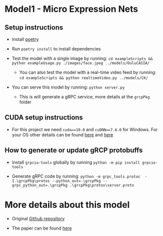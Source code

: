 # Model1 - Micro Expression Nets

## Setup instructions

* Install [poetry](https://python-poetry.org/docs/)

* Run `poetry install` to install dependencies

* Test the model with a single image by running: `cd exampleScripts && python exampleUsage.py ./images/face.jpeg ../models/OuluCASIA/`
    * You can also test the model with a real-time video feed by running: `cd exampleScripts && python realtimeVideo.py ../models/CK/`

* You can serve this model by running: `python server.py`
    * This is will generate a gRPC service, more details at the `grcpPkg` folder

## CUDA setup instructions

* For this project we need `cuda==10.0` and `cuDNN==7.6.0` for Windows. For your OS other details can be found [here](https://stackoverflow.com/questions/50622525/which-tensorflow-and-cuda-version-combinations-are-compatible) and [here](https://www.tensorflow.org/install/gpu)

## How to generate or update gRCP protobuffs

* Install `grpcio-tools` globally by running `python -m pip install grpcio-tools`

* Generate gRPC code by running: `python -m grpc_tools.protoc  -I.\grcpPkg\protos --python_out=.\grcpPkg --grpc_python_out=.\grcpPkg .\grcpPkg\protos\server.proto`

# More details about this model

* Original [Github repository](https://github.com/cuguilke/microexpnet)

* The paper can be found [here](https://arxiv.org/abs/1711.07011v4)